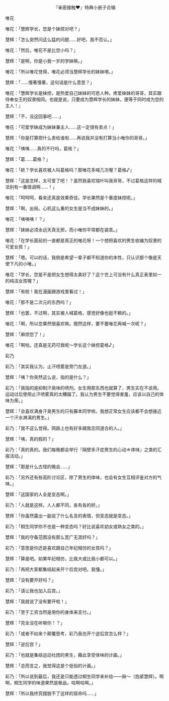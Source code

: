 <p align="center">『亲密接触❤』特典小册子合辑</p>

唯花

唯花：「慧辉学长，您是个妹控对吧？」

慧辉：「怎么突然问这么猛的问题……好吧，我不否认。」

唯花：「然后，唯花不是比您小吗？」

慧辉：「是啊，你是小我一岁的学妹嘛。」

唯花：「所以唯花觉得，唯花必须当慧辉学长的妹妹唷。」

慧辉：「……慢著慢著，这句话是什么意思？」

唯花：「慧辉学长是妹控，是热爱自己妹妹的可悲人种。疼爱妹妹的哥哥，其实跟侍奉女王的奴隶相同。也就是说，只要成为慧辉学长的妹妹，便等于同时成为您的主人！」

慧辉：「不，没这回事吧……」

唯花：「可爱学妹成为妹妹兼主人……这一定很有卖点！」

慧辉：「你是打算把什么卖给谁啦……再说我并没有打算当小唯你的哥哥。」

唯花：「咦咦……真的不行吗，葛格？」

慧辉：「葛……葛格？」

唯花：「欸？学长喜欢被人叫葛格吗？那唯花多喊几次喔？葛格♪」

慧辉：「这是怎样，太可爱了吧！？虽然我喜欢瑞叶叫我哥哥，不过葛格这样的喊法别有一番情调啊……！」

唯花：「呵呵呵，看来还真是效果奇佳。学长果然是个重度妹控呢。」

慧辉：「啊，出局。心机这么重的女生是当不成妹妹的。」

唯花：「咦咦咦！？」

慧辉：「妹妹必须永远天真无邪，而小唯你平常都在装乖。」

唯花：「在学长面前的一直都是真正的唯花呀！一个想把喜欢的男生收编为奴隶的可爱女孩！」

慧辉：「嗯。可以的话，我倒是希望一辈子都不知道你的本性，只认识那个像是天使下凡的小唯。」

唯花：「学长，您是不是把女生想得太美好了？这个世上可没有什么真正表里如一的纯洁女孩喔？」

慧辉：「有啦！我在漫画跟游戏里看过！」

唯花：「那不是二次元的东西吗？」

慧辉：「也罢，不过啊，其实被人喊葛格，感觉好像也挺不赖的。」

唯花：「啊，所以您果然很喜欢嘛。既然这样，要不要唯花再喊一次呢？」

慧辉：「麻烦您了！」

唯花：「啊哈。还真是无药可救呢～学长这个妹控葛格♪」

彩乃

彩乃：「其实我认为，止汗喷雾是旁门左道。」

慧辉：「咦？你突然这么说，指的是什么？」

彩乃：「我指的是抑制汗臭味的喷剂。女生用那东西也就算了，男生实在不该用。运动过后使用止汗喷雾真的太糟蹋了。我认为男生不要觉得害羞，应该以自己的体味为荣。」

慧辉：「会喜欢满身汗臭男生的只有藤本同学啦。我想正常女生应该都不会想接近一个汗水淋漓的男生。」

彩乃：「我不这么觉得。网路上也有好多跟我志同道合的人。」

慧辉：「咦，真的假的？」

彩乃：「真的真的。我们每晚都会举行『隔壁多汗症男生的心动☆体味』之类的汇报活动。」

慧辉：「那是什么古怪的晚会……」

彩乃：「另外还有些高阶讨论区，除了男生的体味，也会有女生互相评鉴对方的气味。」

慧辉：「这国家的人全是变态啊。」

彩乃：「人就是这样。人人都不同，各有各的好。」

慧辉：「你虽然露出一副说了什么名言的表情，但变态就是变态。」

彩乃：「桐生同学你不也是一种变态吗？好比说喜欢幼女或熟女之类的。」

慧辉：「我的守备范围没有那么宽广无涯好吗？」

彩乃：「意思是你还是喜欢跟自己年纪相仿的女孩吗？」

慧辉：「算是吧。如果年纪相仿，比我大或比我小都可以。」

彩乃：「再把大家都集结起来开个后宫对吧。我懂。」

慧辉：「没有要开好吗？」

彩乃：「请让我也加入后宫。」

慧辉：「我就说了没有要开啦！」

彩乃：「至于工资当然是用你的身体来支付。」

慧辉：「完全没在听嘛你！？」

彩乃：「或者不如来个颠覆思考，彩乃我也开个逆后宫怎么样？」

慧辉：「逆后宫？」

彩乃：「也就是集结运动社团的男生，藉此享受体味的计画。」

慧辉：「总而言之，我觉得这是个低俗的计画。」

彩乃：「所以说到最后，我还是只能透过桐生同学来补给——揪～（抱紧慧辉）。啊啊，桐生同学的味道果然是极品。哈啊哈啊。」

慧辉：「所以我终究摆脱不了这样的宿命吗……」

